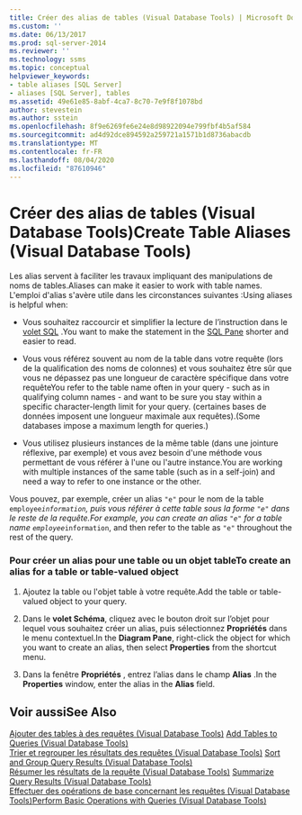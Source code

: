 ```yaml
---
title: Créer des alias de tables (Visual Database Tools) | Microsoft Docs
ms.custom: ''
ms.date: 06/13/2017
ms.prod: sql-server-2014
ms.reviewer: ''
ms.technology: ssms
ms.topic: conceptual
helpviewer_keywords:
- table aliases [SQL Server]
- aliases [SQL Server], tables
ms.assetid: 49e61e85-8abf-4ca7-8c70-7e9f8f1078bd
author: stevestein
ms.author: sstein
ms.openlocfilehash: 8f9e6269fe6e24e8d98922094e799fbf4b5af584
ms.sourcegitcommit: ad4d92dce894592a259721a1571b1d8736abacdb
ms.translationtype: MT
ms.contentlocale: fr-FR
ms.lasthandoff: 08/04/2020
ms.locfileid: "87610946"
---
```

# <a name="create-table-aliases-visual-database-tools"></a><span data-ttu-id="b80e0-102">Créer des alias de tables (Visual Database Tools)</span><span class="sxs-lookup"><span data-stu-id="b80e0-102">Create Table Aliases (Visual Database Tools)</span></span>
  <span data-ttu-id="b80e0-103">Les alias servent à faciliter les travaux impliquant des manipulations de noms de tables.</span><span class="sxs-lookup"><span data-stu-id="b80e0-103">Aliases can make it easier to work with table names.</span></span> <span data-ttu-id="b80e0-104">L'emploi d'alias s'avère utile dans les circonstances suivantes :</span><span class="sxs-lookup"><span data-stu-id="b80e0-104">Using aliases is helpful when:</span></span>  
  
-   <span data-ttu-id="b80e0-105">Vous souhaitez raccourcir et simplifier la lecture de l’instruction dans le [volet SQL](visual-database-tools.md) .</span><span class="sxs-lookup"><span data-stu-id="b80e0-105">You want to make the statement in the [SQL Pane](visual-database-tools.md) shorter and easier to read.</span></span>  
  
-   <span data-ttu-id="b80e0-106">Vous vous référez souvent au nom de la table dans votre requête (lors de la qualification des noms de colonnes) et vous souhaitez être sûr que vous ne dépassez pas une longueur de caractère spécifique dans votre requête</span><span class="sxs-lookup"><span data-stu-id="b80e0-106">You refer to the table name often in your query - such as in qualifying column names - and want to be sure you stay within a specific character-length limit for your query.</span></span> <span data-ttu-id="b80e0-107">(certaines bases de données imposent une longueur maximale aux requêtes).</span><span class="sxs-lookup"><span data-stu-id="b80e0-107">(Some databases impose a maximum length for queries.)</span></span>  
  
-   <span data-ttu-id="b80e0-108">Vous utilisez plusieurs instances de la même table (dans une jointure réflexive, par exemple) et vous avez besoin d'une méthode vous permettant de vous référer à l'une ou l'autre instance.</span><span class="sxs-lookup"><span data-stu-id="b80e0-108">You are working with multiple instances of the same table (such as in a self-join) and need a way to refer to one instance or the other.</span></span>  
  
 <span data-ttu-id="b80e0-109">Vous pouvez, par exemple, créer un alias `"e"` pour le nom de la table `employee`_`information`, puis vous référer à cette table sous la forme `"e"` dans le reste de la requête.</span><span class="sxs-lookup"><span data-stu-id="b80e0-109">For example, you can create an alias `"e"` for a table name `employee`_`information`, and then refer to the table as `"e"` throughout the rest of the query.</span></span>  
  
### <a name="to-create-an-alias-for-a-table-or-table-valued-object"></a><span data-ttu-id="b80e0-110">Pour créer un alias pour une table ou un objet table</span><span class="sxs-lookup"><span data-stu-id="b80e0-110">To create an alias for a table or table-valued object</span></span>  
  
1.  <span data-ttu-id="b80e0-111">Ajoutez la table ou l'objet table à votre requête.</span><span class="sxs-lookup"><span data-stu-id="b80e0-111">Add the table or table-valued object to your query.</span></span>  
  
2.  <span data-ttu-id="b80e0-112">Dans le **volet Schéma**, cliquez avec le bouton droit sur l’objet pour lequel vous souhaitez créer un alias, puis sélectionnez **Propriétés** dans le menu contextuel.</span><span class="sxs-lookup"><span data-stu-id="b80e0-112">In the **Diagram Pane**, right-click the object for which you want to create an alias, then select **Properties** from the shortcut menu.</span></span>  
  
3.  <span data-ttu-id="b80e0-113">Dans la fenêtre **Propriétés** , entrez l’alias dans le champ **Alias** .</span><span class="sxs-lookup"><span data-stu-id="b80e0-113">In the **Properties** window, enter the alias in the **Alias** field.</span></span>  
  
## <a name="see-also"></a><span data-ttu-id="b80e0-114">Voir aussi</span><span class="sxs-lookup"><span data-stu-id="b80e0-114">See Also</span></span>  
 <span data-ttu-id="b80e0-115">[Ajouter des tables à des requêtes &#40;Visual Database Tools&#41;](add-tables-to-queries-visual-database-tools.md) </span><span class="sxs-lookup"><span data-stu-id="b80e0-115">[Add Tables to Queries &#40;Visual Database Tools&#41;](add-tables-to-queries-visual-database-tools.md) </span></span>  
 <span data-ttu-id="b80e0-116">[Trier et regrouper les résultats des requêtes &#40;Visual Database Tools&#41;](sort-and-group-query-results-visual-database-tools.md) </span><span class="sxs-lookup"><span data-stu-id="b80e0-116">[Sort and Group Query Results &#40;Visual Database Tools&#41;](sort-and-group-query-results-visual-database-tools.md) </span></span>  
 <span data-ttu-id="b80e0-117">[Résumer les résultats de la requête &#40;Visual Database Tools&#41;](summarize-query-results-visual-database-tools.md) </span><span class="sxs-lookup"><span data-stu-id="b80e0-117">[Summarize Query Results &#40;Visual Database Tools&#41;](summarize-query-results-visual-database-tools.md) </span></span>  
 [<span data-ttu-id="b80e0-118">Effectuer des opérations de base concernant les requêtes &#40;Visual Database Tools&#41;</span><span class="sxs-lookup"><span data-stu-id="b80e0-118">Perform Basic Operations with Queries &#40;Visual Database Tools&#41;</span></span>](perform-basic-operations-with-queries-visual-database-tools.md)  
  
  
